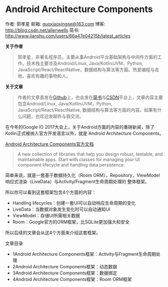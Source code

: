 # Android Architecture Components

作者: 郭孝星
邮箱: guoxiaoxingse@163.com
博客: http://blog.csdn.net/allenwells
简书: http://www.jianshu.com/users/66a47e04215b/latest_articles

**关于作者**

>郭孝星，非著名程序员，主要从事Android平台基础架构与中间件方面的工作。技术栈主要涉及Android/Linux, Java/Kotlin/JVM，Python, JavaScript/React/ReactNative，数据结构与算法等方面。热爱编程与吉他，喜欢有趣的事物和人。

**关于文章**

>作者的文章首发在[Github](https://github.com/guoxiaoxing)上，也会发在[简书](http://www.jianshu.com/users/66a47e04215b/latest_articles)与[CSDN](http://blog.csdn.net/allenwells)平台上，文章内容主要包含Android/Linux, Java/Kotlin/JVM，Python, JavaScript/React/ReactNative, 数据结构与算法等方面的内容。如果有什么问题，也欢迎发邮件与我交流。


在今年的Google IO 2017大会上，关于Android方面的内容的重磅新闻，除了Kotlin正式被纳入官方开发语言以外，就是
Android Architecture Components。

[Android Architecture Components官方文档](https://developer.android.com/topic/libraries/architecture/index.html)

>A new collection of libraries that help you design robust, testable, and maintainable apps. Start 
with classes for managing your UI component lifecycle and handling data persistence.


简单来说，就是一套基于数据持久化（Room ORM），Repository，ViewModel响应式渲染（LiveData）与Activity/Fragment生命周期处理的
整体框架。

所以你可以看到这套框架包含4个方面的内容：

- Handling lifecycles：创建一套UI可以自动响应生命周期的变化
- LiveData：当数据对象发生变化时可以自动通知UI
- ViewModel：存储UI所需相关数据
- Room：Google官方的ORM框架，比SQLite更加强大和安全

所以后续的文章会从这4个方面来介绍这套框架。

文章目录

- 1Android Architecture Components框架：Activity与Fragment生命周期处理
- 2Android Architecture Components框架：动态数据
- 3Android Architecture Components框架：数据绑定
- 4Android Architecture Components框架：Room ORM框架